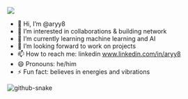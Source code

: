 ![](https://komarev.com/ghpvc/?username=aryy8)
- 👋 Hi, I’m @aryy8
- 👀 I’m interested in collaborations & building network
- 🌱 I’m currently learning machine learning and AI
- 💞️ I’m looking forward to work on projects 
- 📫 How to reach me: linkedin www.linkedin.com/in/aryy8
- 😄 Pronouns: he/him
- ⚡ Fun fact: believes in energies and vibrations 


<!---
aryy8/aryy8 is a ✨ special ✨ repository because its `README.md` (this file) appears on your GitHub profile.
You can click the Preview link to take a look at your changes.
--->
<picture>
  <source media="(prefers-color-scheme: dark)" srcset="https://raw.githubusercontent.com/aryy8/aryy8/output/github-snake-dark.svg" />
  <source media="(prefers-color-scheme: light)" srcset="https://raw.githubusercontent.com/aryy8/aryy8/output/github-snake.svg" />
  <img alt="github-snake" src="https://raw.githubusercontent.com/tobiasmeyhoefer/tobiasmeyhoefer/output/github-snake.svg" />
</picture>
